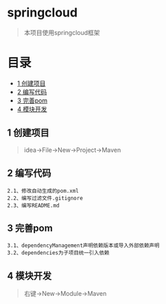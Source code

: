 # springcloud
> 本项目使用springcloud框架

# 目录
* [1 创建项目](#01)
* [2 编写代码](#02)
* [3 完善pom](#03)
* [4 模块开发](#04)

## <div id="01"></div>
## 1 创建项目
> idea->File->New->Project->Maven

## <div id="02"></div>
## 2 编写代码
    2.1、修改自动生成的pom.xml
    2.2、编写过滤文件.gitignore
    2.3、编写README.md

## <div id="03"></div>
## 3 完善pom
    3.1、dependencyManagement声明依赖版本或导入外部依赖声明
    3.2、dependencies为子项目统一引入依赖

## <div id="04"></div>
## 4 模块开发
> 右键->New->Module->Maven